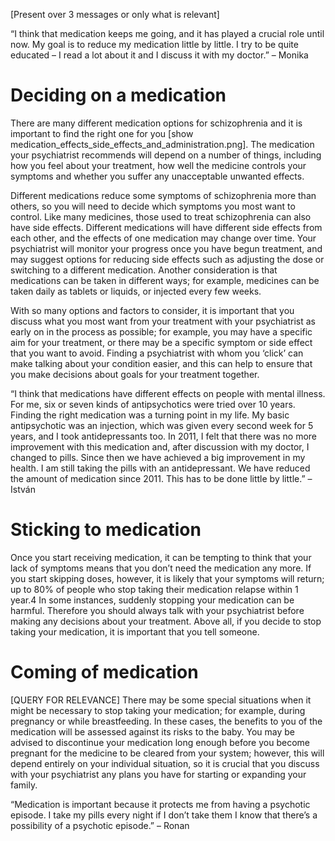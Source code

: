 [Present over 3 messages or only what is relevant]

“I think that medication keeps me going, and it has played a crucial
role until now. My goal is to reduce my medication little by little. I
try to be quite educated – I read a lot about it and I discuss it with
my doctor.” – Monika

# Deciding on a medication

There are many different medication options for schizophrenia and it is
important to find the right one for you [show
medication_effects_side_effects_and_administration.png]. The medication your
psychiatrist recommends will depend on a number of things, including how you
feel about your treatment, how well the medicine controls your symptoms and
whether you suffer any unacceptable unwanted effects.

Different medications reduce some symptoms of schizophrenia more than
others, so you will need to decide which symptoms you most want to
control. Like many medicines, those used to treat schizophrenia can
also have side effects. Different medications will have different side
effects from each other, and the effects of one medication may change
over time. Your psychiatrist will monitor your progress once you have
begun treatment, and may suggest options for reducing side effects
such as adjusting the dose or switching to a different medication.
Another consideration is that medications can be taken in different
ways; for example, medicines can be taken daily as tablets or liquids,
or injected every few weeks.

With so many options and factors to consider, it is important that you
discuss what you most want from your treatment with your psychiatrist
as early on in the process as possible; for example, you may have a
specific aim for your treatment, or there may be a specific symptom or
side effect that you want to avoid. Finding a psychiatrist with whom
you ‘click’ can make talking about your condition easier, and this can
help to ensure that you make decisions about goals for your treatment
together.

“I think that medications have different effects on people with mental
illness. For me, six or seven kinds of antipsychotics were tried over
10 years. Finding the right medication was a turning point in my life.
My basic antipsychotic was an injection, which was given every second
week for 5 years, and I took antidepressants too. In 2011, I felt that
there was no more improvement with this medication and, after
discussion with my doctor, I changed to pills. Since then we have
achieved a big improvement in my health. I am still taking the pills
with an antidepressant. We have reduced the amount of medication since
2011. This has to be done little by little.” – István

# Sticking to medication

Once you start receiving medication, it can be tempting to think that
your lack of symptoms means that you don’t need the medication any
more. If you start skipping doses, however, it is likely that your
symptoms will return; up to 80% of people who stop taking their
medication relapse within 1 year.4 In some instances, suddenly
stopping your medication can be harmful. Therefore you should always
talk with your psychiatrist before making any decisions about your
treatment. Above all, if you decide to stop taking your medication, it
is important that you tell someone.

# Coming of medication

[QUERY FOR RELEVANCE] There may be some special situations when it
might be necessary to stop taking your medication; for example, during
pregnancy or while breastfeeding. In these cases, the benefits to you
of the medication will be assessed against its risks to the baby. You
may be advised to discontinue your medication long enough before you
become pregnant for the medicine to be cleared from your system;
however, this will depend entirely on your individual situation, so it
is crucial that you discuss with your psychiatrist any plans you have
for starting or expanding your family.

“Medication is important because it protects me from having a
psychotic episode. I take my pills every night if I don’t take them I
know that there’s a possibility of a psychotic episode.” – Ronan
